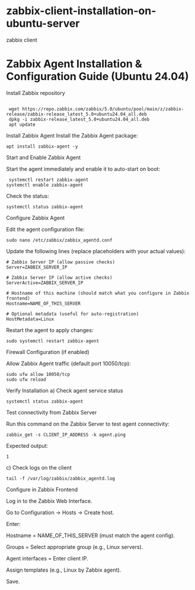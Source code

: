 # zabbix-client-installation-on-ubuntu-server
zabbix client

# Zabbix Agent Installation & Configuration Guide (Ubuntu 24.04)

Install Zabbix repository
```

 wget https://repo.zabbix.com/zabbix/5.0/ubuntu/pool/main/z/zabbix-release/zabbix-release_latest_5.0+ubuntu24.04_all.deb
 dpkg -i zabbix-release_latest_5.0+ubuntu24.04_all.deb
 apt update
```
Install Zabbix Agent
Install the Zabbix Agent package:
```
apt install zabbix-agent -y
```
Start and Enable Zabbix Agent

Start the agent immediately and enable it to auto-start on boot:
```
 systemctl restart zabbix-agent
systemctl enable zabbix-agent
```
Check the status:
```
systemctl status zabbix-agent
```
Configure Zabbix Agent

Edit the agent configuration file:
```
sudo nano /etc/zabbix/zabbix_agentd.conf
```
Update the following lines (replace placeholders with your actual values):
```
# Zabbix Server IP (allow passive checks)
Server=ZABBIX_SERVER_IP

# Zabbix Server IP (allow active checks)
ServerActive=ZABBIX_SERVER_IP

# Hostname of this machine (should match what you configure in Zabbix frontend)
Hostname=NAME_OF_THIS_SERVER

# Optional metadata (useful for auto-registration)
HostMetadata=Linux
```
Restart the agent to apply changes:
```
sudo systemctl restart zabbix-agent

```
Firewall Configuration (if enabled)

Allow Zabbix Agent traffic (default port 10050/tcp):
```
sudo ufw allow 10050/tcp
sudo ufw reload
```
Verify Installation
a) Check agent service status
```
systemctl status zabbix-agent
```
Test connectivity from Zabbix Server

Run this command on the Zabbix Server to test agent connectivity:
```
zabbix_get -s CLIENT_IP_ADDRESS -k agent.ping
```
Expected output:
```
1
```
c) Check logs on the client
```
tail -f /var/log/zabbix/zabbix_agentd.log

```
Configure in Zabbix Frontend

Log in to the Zabbix Web Interface.

Go to Configuration → Hosts → Create host.

Enter:

Hostname = NAME_OF_THIS_SERVER (must match the agent config).

Groups = Select appropriate group (e.g., Linux servers).

Agent interfaces = Enter client IP.

Assign templates (e.g., Linux by Zabbix agent).

Save.


